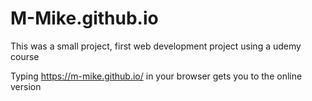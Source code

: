 # M-Mike.github.io

This was a small project, first web development project using a udemy course

Typing https://m-mike.github.io/ in your browser gets you to the online version
